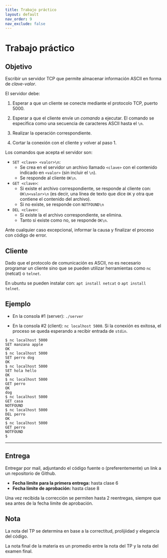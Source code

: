 ```yaml
---
title: Trabajo práctico
layout: default
nav_order: 9
nav_exclude: false
---
```


# Trabajo práctico

## Objetivo

Escribir un servidor TCP que permite almacenar información ASCII en forma de
_clave-valor_.

El servidor debe:

1. Esperar a que un cliente se conecte mediante el protocolo TCP, puerto 5000.

2. Esperar a que el cliente envíe un _comando_ a ejecutar. El comando se
   especifica como una secuencia de caracteres ASCII hasta el `\n`.

3. Realizar la operación correspondiente.

4. Cortar la conexión con el cliente y volver al paso 1.

Los comandos que acepta el servidor son:

* `SET <clave> <valor>\n`:
  * Se crea en el servidor un archivo llamado `<clave>` con el contenido
    indicado en `<valor>` (sin incluir el `\n`).
  * Se responde al cliente `OK\n`.
* `GET <clave>`:
  * Si existe el archivo correspondiente, se responde al cliente con:
    `OK\n<valor>\n` (es decir, una línea de texto que dice `OK` y otra que
    contiene el contenido del archivo).
  * Si no existe, se responde con `NOTFOUND\n`
* `DEL <clave>`:
  * Si existe la el archivo correspondiente, se elimina.
  * Tanto si existe como no, se responde `OK\n`.

Ante cualquier caso excepcional, informar la causa y finalizar el proceso con
código de error.

## Cliente

Dado que el protocolo de comunicación es ASCII, no es necesario programar un
cliente sino que se pueden utilizar herramientas como `nc` (netcat) o `telnet`.

En ubuntu se pueden instalar con: `apt install netcat` o `apt install telnet`.

## Ejemplo

* En la consola #1 (server): `./server`

* En la consola #2 (client): `nc localhost 5000`. Si la conexión es exitosa, el proceso
  se queda esperando a recibir entrada de `stdin`.

```
$ nc localhost 5000
SET manzana apple
OK
$ nc localhost 5000
SET perro dog
OK
$ nc localhost 5000
SET hola hello
OK
$ nc localhost 5000
GET perro
OK
dog
$ nc localhost 5000
GET casa
NOTFOUND
$ nc localhost 5000
DEL perro
OK
$ nc localhost 5000
GET perro
NOTFOUND
$
```

----

## Entrega

Entregar por mail, adjuntando el código fuente o (preferentemente) un link a un
repositorio de Github.

* **Fecha límite para la primera entrega:** hasta clase 6
* **Fecha límite de aprobación:** hasta clase 8

Una vez recibida la corrección se permiten hasta 2 reentregas, siempre que sea antes
de la fecha límite de aprobación.

## Nota

La nota del TP se determina en base a la correctitud, prolijiidad y elegancia
del código.

La nota final de la materia es un promedio entre la nota del TP y la nota del
examen final.

